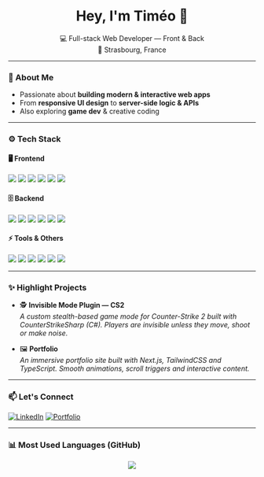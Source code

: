 <h1 align="center">Hey, I'm Timéo 👋</h1>
<p align="center">
  💻 Full-stack Web Developer — Front & Back<br/>
  📍 Strasbourg, France
</p>

---

### 🧠 About Me
- Passionate about **building modern & interactive web apps**
- From **responsive UI design** to **server-side logic & APIs**
- Also exploring **game dev** & creative coding

---

### ⚙️ Tech Stack

#### 🖥️ Frontend
<div>
  <img src="https://img.shields.io/badge/React-20232A?style=for-the-badge&logo=react&logoColor=61DAFB" />
  <img src="https://img.shields.io/badge/Next.js-000?style=for-the-badge&logo=next.js&logoColor=white" />
  <img src="https://img.shields.io/badge/TypeScript-3178C6?style=for-the-badge&logo=typescript&logoColor=white" />
  <img src="https://img.shields.io/badge/JavaScript-F7DF1E?style=for-the-badge&logo=javascript&logoColor=black" />
  <img src="https://img.shields.io/badge/Tailwind_CSS-06B6D4?style=for-the-badge&logo=tailwind-css&logoColor=white" />
  <img src="https://img.shields.io/badge/Bootstrap-7952B3?style=for-the-badge&logo=bootstrap&logoColor=white" />
</div>

#### 🗄️ Backend
<div>
  <img src="https://img.shields.io/badge/PHP-777BB4?style=for-the-badge&logo=php&logoColor=white" />
  <img src="https://img.shields.io/badge/Laravel-FF2D20?style=for-the-badge&logo=laravel&logoColor=white" />
  <img src="https://img.shields.io/badge/Symfony-000000?style=for-the-badge&logo=symfony&logoColor=white" />
  <img src="https://img.shields.io/badge/Node.js-339933?style=for-the-badge&logo=node.js&logoColor=white" />
  <img src="https://img.shields.io/badge/PostgreSQL-4169E1?style=for-the-badge&logo=postgresql&logoColor=white" />
  <img src="https://img.shields.io/badge/C%23-239120?style=for-the-badge&logo=c-sharp&logoColor=white" />
</div>

#### ⚡ Tools & Others
<div>
  <img src="https://img.shields.io/badge/Git-F05032?style=for-the-badge&logo=git&logoColor=white" />
  <img src="https://img.shields.io/badge/Unity-000000?style=for-the-badge&logo=unity&logoColor=white" />
  <img src="https://img.shields.io/badge/WordPress-21759B?style=for-the-badge&logo=wordpress&logoColor=white" />
  <img src="https://img.shields.io/badge/Photoshop-31A8FF?style=for-the-badge&logo=adobephotoshop&logoColor=white" />
  <img src="https://img.shields.io/badge/Illustrator-FF9A00?style=for-the-badge&logo=adobeillustrator&logoColor=white" />
  <img src="https://img.shields.io/badge/Figma-F24E1E?style=for-the-badge&logo=figma&logoColor=white" />
</div>

---

### ✨ Highlight Projects
- 🕵️ **Invisible Mode Plugin — CS2**  
  *A custom stealth-based game mode for Counter-Strike 2 built with CounterStrikeSharp (C#). Players are invisible unless they move, shoot or make noise.*

- 🖼️ **Portfolio**  
  *An immersive portfolio site built with Next.js, TailwindCSS and TypeScript. Smooth animations, scroll triggers and interactive content.*

---

### 📫 Let's Connect
[![LinkedIn](https://img.shields.io/badge/LinkedIn-Timéo_Soëte-0077B5?style=flat-square&logo=linkedin&logoColor=white)]([https://www.linkedin.com/in/timeo-soete/](https://www.linkedin.com/in/tim%C3%A9o-so%C3%ABte-5644b8210/))
[![Portfolio](https://img.shields.io/badge/Portfolio-Visit_now-ff69b4?style=flat-square&logo=chrome&logoColor=white)](https://timeosoete.com)

---

### 📊 Most Used Languages (GitHub)
<div align="center">
  <img src="https://github-readme-stats.vercel.app/api/top-langs/?username=symplyyy&layout=compact&langs_count=6&theme=radical" />
</div>
